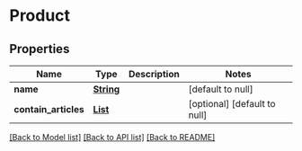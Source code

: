 # Product
## Properties

Name | Type | Description | Notes
------------ | ------------- | ------------- | -------------
**name** | [**String**](string.md) |  | [default to null]
**contain\_articles** | [**List**](Article.md) |  | [optional] [default to null]

[[Back to Model list]](../README.md#documentation-for-models) [[Back to API list]](../README.md#documentation-for-api-endpoints) [[Back to README]](../README.md)

